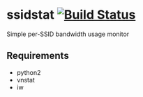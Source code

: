 # ssidstat [![Build Status](https://travis-ci.org/putrasattvika/ssidstat.svg?branch=master)](https://travis-ci.org/putrasattvika/ssidstat)
Simple per-SSID bandwidth usage monitor

## Requirements
 - python2
 - vnstat
 - iw

